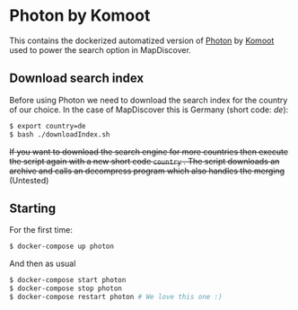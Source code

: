# Photon by Komoot

This contains the dockerized automatized version of [Photon](https://photon.komoot.io) by [Komoot](https://komoot.de) used to power the search option in MapDiscover.

## Download search index

Before using Photon we need to download the search index for the country of our choice. In the case of MapDiscover this is Germany (short code: *de*):

```bash
$ export country=de
$ bash ./downloadIndex.sh
```

~~If you want to download the search engine for more countries then execute the script again with a new short code `country` . The script downloads an archive and calls an decompress program which also handles the merging~~ (Untested)

## Starting

For the first time:

```bash
$ docker-compose up photon
```

And then as usual

```bash
$ docker-compose start photon
$ docker-compose stop photon
$ docker-compose restart photon # We love this one :)
```

